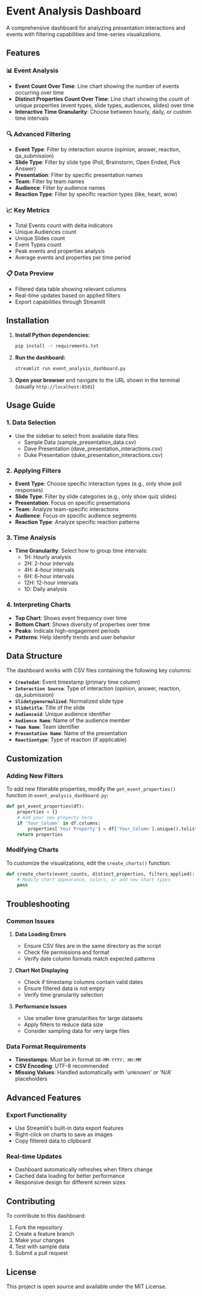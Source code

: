 # Event Analysis Dashboard

A comprehensive dashboard for analyzing presentation interactions and events with filtering capabilities and time-series visualizations.

## Features

### 📊 **Event Analysis**
- **Event Count Over Time**: Line chart showing the number of events occurring over time
- **Distinct Properties Count Over Time**: Line chart showing the count of unique properties (event types, slide types, audiences, slides) over time
- **Interactive Time Granularity**: Choose between hourly, daily, or custom time intervals

### 🔍 **Advanced Filtering**
- **Event Type**: Filter by interaction source (opinion, answer, reaction, qa_submission)
- **Slide Type**: Filter by slide type (Poll, Brainstorm, Open Ended, Pick Answer)
- **Presentation**: Filter by specific presentation names
- **Team**: Filter by team names
- **Audience**: Filter by audience names
- **Reaction Type**: Filter by specific reaction types (like, heart, wow)

### 📈 **Key Metrics**
- Total Events count with delta indicators
- Unique Audiences count
- Unique Slides count
- Event Types count
- Peak events and properties analysis
- Average events and properties per time period

### 📋 **Data Preview**
- Filtered data table showing relevant columns
- Real-time updates based on applied filters
- Export capabilities through Streamlit

## Installation

1. **Install Python dependencies:**
   ```bash
   pip install -r requirements.txt
   ```

2. **Run the dashboard:**
   ```bash
   streamlit run event_analysis_dashboard.py
   ```

3. **Open your browser** and navigate to the URL shown in the terminal (usually `http://localhost:8501`)

## Usage Guide

### 1. **Data Selection**
- Use the sidebar to select from available data files:
  - Sample Data (sample_presentation_data.csv)
  - Dave Presentation (dave_presentation_interactions.csv)
  - Duke Presentation (duke_presentation_interactions.csv)

### 2. **Applying Filters**
- **Event Type**: Choose specific interaction types (e.g., only show poll responses)
- **Slide Type**: Filter by slide categories (e.g., only show quiz slides)
- **Presentation**: Focus on specific presentations
- **Team**: Analyze team-specific interactions
- **Audience**: Focus on specific audience segments
- **Reaction Type**: Analyze specific reaction patterns

### 3. **Time Analysis**
- **Time Granularity**: Select how to group time intervals:
  - 1H: Hourly analysis
  - 2H: 2-hour intervals
  - 4H: 4-hour intervals
  - 6H: 6-hour intervals
  - 12H: 12-hour intervals
  - 1D: Daily analysis

### 4. **Interpreting Charts**
- **Top Chart**: Shows event frequency over time
- **Bottom Chart**: Shows diversity of properties over time
- **Peaks**: Indicate high-engagement periods
- **Patterns**: Help identify trends and user behavior

## Data Structure

The dashboard works with CSV files containing the following key columns:

- **`Createdat`**: Event timestamp (primary time column)
- **`Interaction Source`**: Type of interaction (opinion, answer, reaction, qa_submission)
- **`Slidetypenormalized`**: Normalized slide type
- **`Slidetitle`**: Title of the slide
- **`Audienceid`**: Unique audience identifier
- **`Audience Name`**: Name of the audience member
- **`Team Name`**: Team identifier
- **`Presentation Name`**: Name of the presentation
- **`Reactiontype`**: Type of reaction (if applicable)

## Customization

### Adding New Filters
To add new filterable properties, modify the `get_event_properties()` function in `event_analysis_dashboard.py`:

```python
def get_event_properties(df):
    properties = {}
    # Add your new property here
    if 'Your_Column' in df.columns:
        properties['Your Property'] = df['Your_Column'].unique().tolist()
    return properties
```

### Modifying Charts
To customize the visualizations, edit the `create_charts()` function:

```python
def create_charts(event_counts, distinct_properties, filters_applied):
    # Modify chart appearance, colors, or add new chart types
    pass
```

## Troubleshooting

### Common Issues

1. **Data Loading Errors**
   - Ensure CSV files are in the same directory as the script
   - Check file permissions and format
   - Verify date column formats match expected patterns

2. **Chart Not Displaying**
   - Check if timestamp columns contain valid dates
   - Ensure filtered data is not empty
   - Verify time granularity selection

3. **Performance Issues**
   - Use smaller time granularities for large datasets
   - Apply filters to reduce data size
   - Consider sampling data for very large files

### Data Format Requirements

- **Timestamps**: Must be in format `DD-MM-YYYY, HH:MM`
- **CSV Encoding**: UTF-8 recommended
- **Missing Values**: Handled automatically with 'unknown' or 'N/A' placeholders

## Advanced Features

### Export Functionality
- Use Streamlit's built-in data export features
- Right-click on charts to save as images
- Copy filtered data to clipboard

### Real-time Updates
- Dashboard automatically refreshes when filters change
- Cached data loading for better performance
- Responsive design for different screen sizes

## Contributing

To contribute to this dashboard:

1. Fork the repository
2. Create a feature branch
3. Make your changes
4. Test with sample data
5. Submit a pull request

## License

This project is open source and available under the MIT License.